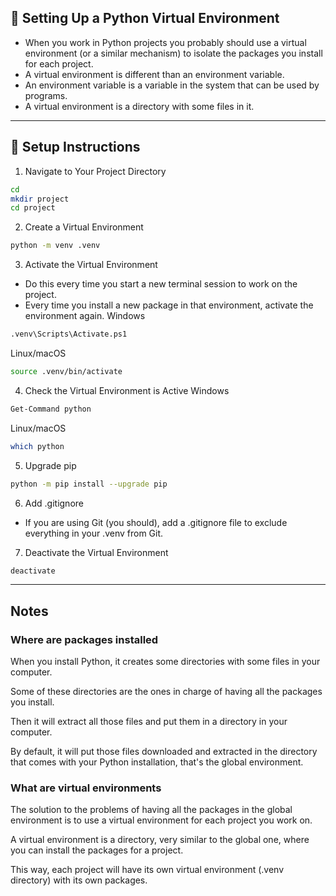 ## 🐍 Setting Up a Python Virtual Environment

- When you work in Python projects you probably should use a virtual environment (or a similar mechanism) to isolate the packages you install for each project.
- A virtual environment is different than an environment variable.
- An environment variable is a variable in the system that can be used by programs.
- A virtual environment is a directory with some files in it.

---
## 🚀 Setup Instructions

1. Navigate to Your Project Directory

```bash
cd
mkdir project
cd project
```

2. Create a Virtual Environment
```bash
python -m venv .venv
```

3. Activate the Virtual Environment
- Do this every time you start a new terminal session to work on the project.
- Every time you install a new package in that environment, activate the environment again.
Windows
```bash
.venv\Scripts\Activate.ps1
```

Linux/macOS
```bash
source .venv/bin/activate
```

4. Check the Virtual Environment is Active
Windows
```bash
Get-Command python
```

Linux/macOS
```bash
which python
```

5. Upgrade pip
```bash
python -m pip install --upgrade pip
```

6. Add .gitignore
- If you are using Git (you should), add a .gitignore file to exclude everything in your .venv from Git.

7. Deactivate the Virtual Environment
```bash
deactivate
```

---
## Notes

### Where are packages installed
When you install Python, it creates some directories with some files in your computer.

Some of these directories are the ones in charge of having all the packages you install.

Then it will extract all those files and put them in a directory in your computer.

By default, it will put those files downloaded and extracted in the directory that comes with your Python installation, that's the global environment.


### What are virtual environments
The solution to the problems of having all the packages in the global environment is to use a virtual environment for each project you work on.

A virtual environment is a directory, very similar to the global one, where you can install the packages for a project.

This way, each project will have its own virtual environment (.venv directory) with its own packages.



